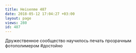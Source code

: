 ```yaml
---
title: Heisenme 487
date: 2018-05-12 17:04:27 +03:00
layout: page
views: 280
id: 487
---
```


Дружественное сообщество научилось печать прозрачным фотополимером #достойно


